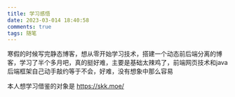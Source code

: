 ```yaml
---
title: 学习感悟
date: 2023-03-014 18:40:58
comments: true
tags: 随笔
---
```


寒假的时候写完静态博客，想从零开始学习技术，搭建一个动态前后端分离的博客，学习了半个多月吧，真的挺好难，主要是基础太辣鸡了，前端网页技术和java后端框架自己动手敲约等于不会，好难，没有想象中那么容易

本人想学习借鉴的对象是 <https://skk.moe/>


